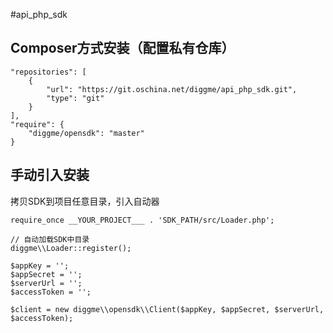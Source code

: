 #api_php_sdk

## Composer方式安装（配置私有仓库）

```
"repositories": [
    {
        "url": "https://git.oschina.net/diggme/api_php_sdk.git",
        "type": "git"
    }
],
"require": {
    "diggme/opensdk": "master"
}
```

## 手动引入安装

拷贝SDK到项目任意目录，引入自动器

```
require_once __YOUR_PROJECT___ . 'SDK_PATH/src/Loader.php';

// 自动加载SDK中目录
diggme\\Loader::register();

$appKey = '';
$appSecret = '';
$serverUrl = '';
$accessToken = '';

$client = new diggme\\opensdk\\Client($appKey, $appSecret, $serverUrl, $accessToken);

```